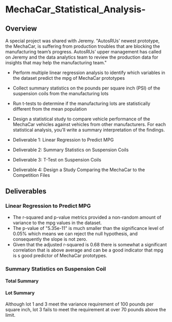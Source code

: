 # MechaCar_Statistical_Analysis-
## Overview
A special project was shared with Jeremy.
"AutosRUs’ newest prototype, the MechaCar, is suffering from production troubles that are blocking the manufacturing team’s progress. AutosRUs’ upper management has called on Jeremy and the data analytics team to review the production data for insights that may help the manufacturing team."
- Perform multiple linear regression analysis to identify which variables in the dataset predict the mpg of MechaCar prototypes
- Collect summary statistics on the pounds per square inch (PSI) of the suspension coils from the manufacturing lots
- Run t-tests to determine if the manufacturing lots are statistically different from the mean population
- Design a statistical study to compare vehicle performance of the MechaCar vehicles against vehicles from other manufacturers. For each statistical analysis, you’ll write a summary interpretation of the findings.

- Deliverable 1: Linear Regression to Predict MPG
- Deliverable 2: Summary Statistics on Suspension Coils
- Deliverable 3: T-Test on Suspension Coils
- Deliverable 4: Design a Study Comparing the MechaCar to the Competition
Files

## Deliverables
### Linear Regression to Predict MPG 
- The r-squared and p-value metrics provided a non-random amount of variance to the mpg values in the dataset.
- The p-value of "5.35e-11" is much smaller than the significance level of 0.05% which means we can reject the null hypothesis, and consequently the slope is not zero. 
- Given that the adjusted r-squared is 0.68  there is somewhat a significant correlation that is above average and can be a good indicator that mpg is s good predictor of MechaCar prototypes.

### Summary Statistics on Suspension Coil
#### Total Summary

#### Lot Summary
Although lot 1 and 3 meet the variance requirement of 100 pounds per square inch, lot 3 fails to meet the requirement at over 70 pounds above the limit.
